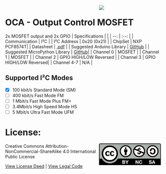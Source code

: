 <img src="assets/IWA.svg" width=200 align="right">

# OCA - Output Control MOSFET
2x MOSFET output and 2x GPIO
| Specifications | |
| --: | :--: |
| Communication | I²C |
| I²C Address | 0x20 (0x21) |
| ChipSet | NXP PCF8574T|
| Datasheet | [.pdf](https://www.nxp.com/docs/en/data-sheet/PCF8574_PCF8574A.pdf) |
| Suggested Arduino Library | [GitHub](https://github.com/xreef/PCF8574_library) |
| Suggested MicroPython Library | [GitHub](https://github.com/mcauser/micropython-pcf8574)|
| Channel 0 | MOSFET |
| Channel 1 | MOSFET |
| Channel 2 | GPIO HIGH/LOW Reversed |
| Channel 3 | GPIO HIGH/LOW Reversed|
| Channel 4-7 | N/A |

## Supported I²C Modes
- [X] 100 kbit/s Standard Mode (SM) 
- [ ] 400 kbit/s	Fast Mode	FM
- [ ] 1 Mbit/s	Fast Mode Plus	FM+
- [ ] 3.4Mbit/s	High Speed Mode	HS
- [ ] 5 Mbit/s	Ultra Fast Mode	UFM

# License: 
<img src="assets/CC-BY-NC-SA.svg" width=200 align="right">
Creative Commons Attribution-NonCommercial-ShareAlike 4.0 International Public License

[View License Deed](https://creativecommons.org/licenses/by-nc-sa/4.0/) | [View Legal Code](https://creativecommons.org/licenses/by-nc-sa/4.0/legalcode)
